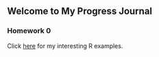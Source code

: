 ## Welcome to My Progress Journal

### Homework 0

Click [here](https://github.com/BU-IE-582/fall20-fatmadumlupinar/raw/master/files/example_homework_0.html) for my interesting R examples.
